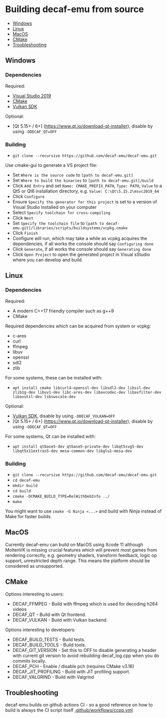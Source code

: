 # Building decaf-emu from source
- [Windows](#windows)
- [Linux](#Linux)
- [MacOS](#MacOS)
- [CMake](#CMake)
- [Troubleshooting](#Troubleshooting)

## Windows

### Dependencies
Required:
- [Visual Studio 2019](https://visualstudio.microsoft.com/vs/community/)
- [CMake](https://cmake.org/)
- [Vulkan SDK](https://vulkan.lunarg.com/sdk/home)

Optional:
- [Qt 5.15+ / 6+] (https://www.qt.io/download-qt-installer), disable by using `-DDECAF_QT=OFF`

### Building
- `git clone --recursive https://github.com/decaf-emu/decaf-emu.git`

Use cmake-gui to generate a VS project file:
- Set `Where is the source code` to `[path to decaf-emu.git]`
- Set `Where to build the binaries` to `[path to decaf-emu.git]/build`
- Click `Add Entry` and set `Name: CMAKE_PREFIX_PATH`, `Type: PATH`, `Value` to a Qt5 or Qt6 installation directory, e.g. `Value: C:\Qt\5.15.2\msvc2019_64`
- Click `Configure`
- Ensure `Specify the generator for this project` is set to a version of Visual Studio installed on your computer
- Select `Specify toolchain for cross-compiling`
- Click `Next`
- Set `Specify the toolchain file` to `[path to decaf-emu.git]/libraries/scripts/buildsystems/vcpkg.cmake`
- Click `Finish`
- Configure will run, which may take a while as vcpkg acquires the dependencies, if all works the console should say `Configuring done`
- Click `Generate`, if all works the console should say `Generating done`
- Click `Open Project` to open the generated project in Visual sStudio where you can develop and build.

## Linux

### Dependencies
Required:
- A modern C++17 friendly compiler such as g++9
- CMake

Required dependencies which can be acquired from system or vcpkg:
- c-ares
- curl
- ffmpeg
- libuv
- openssl
- sdl2
- zlib

For some systems, these can be installed with:
- `apt install cmake libcurl4-openssl-dev libsdl2-dev libssl-dev zlib1g-dev libuv1-dev libc-ares-dev libavcodec-dev libavfilter-dev libavutil-dev libswscale-dev`

Optional:
- [Vulkan SDK](https://vulkan.lunarg.com/sdk/home), disable by using `-DDECAF_VULKAN=OFF`
- [Qt 5.15+ / 6+] (https://www.qt.io/download-qt-installer), disable by using `-DDECAF_QT=OFF`

For some systems, Qt can be installed with:
- `apt install qtbase5-dev qtbase5-private-dev libqt5svg5-dev libqt5x11extras5-dev mesa-common-dev libglu1-mesa-dev`

### Building
- `git clone --recursive https://github.com/decaf-emu/decaf-emu.git`
- `cd decaf-emu`
- `mkdir build`
- `cd build`
- `cmake -DCMAKE_BUILD_TYPE=RelWithDebInfo ../`
- `make`

You might want to use `cmake -G Ninja <...>` and build with Ninja instead of Make for faster builds.

## MacOS
Currently decaf-emu can build on MacOS using Xcode 11 although MoltenVK is missing crucial features which will prevent most games from rendering correctly, e.g. geometry shaders, transform feedback, logic op support, unrestricted depth range. This means the platform should be considered as unsupported.

## CMake
Options interesting to users:
- DECAF_FFMPEG - Build with ffmpeg which is used for decoding h264 videos
- DECAF_QT - Build with Qt frontend.
- DECAF_VULKAN - Build with Vulkan backend.

Options interesting to developers:
- DECAF_BUILD_TESTS - Build tests.
- DECAF_BUILD_TOOLS - Build tools.
- DECAF_GIT_VERSION - Set this to OFF to disable generating a header with current git version to avoid rebuilding decaf_log.cpp when you do commits locally.
- DECAF_PCH - Enable / disable pch (requires CMake v3.16)
- DECAF_JIT_PROFILING - Build with JIT profiling support.
- DECAF_VALGRIND - Build with Valgrind

## Troubleshooting

decaf-emu builds on github actions CI - so a good reference on how to build is always the CI script itself [.github/workflows/ccpp.yml](https://github.com/decaf-emu/decaf-emu/blob/master/.github/workflows/ccpp.yml)
